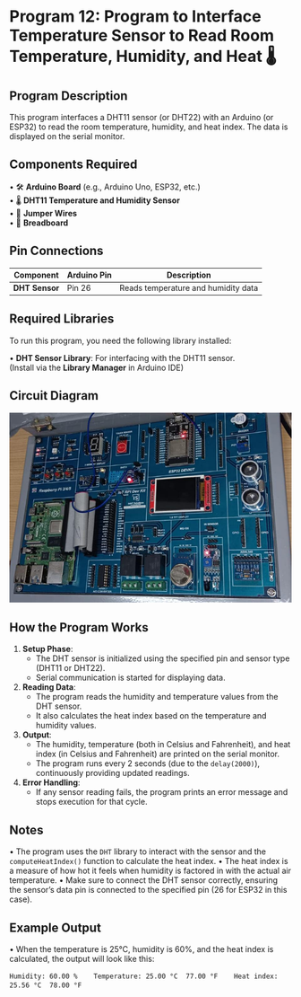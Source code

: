 # Program 12: Program to Interface Temperature Sensor to Read Room Temperature, Humidity, and Heat 🌡️

## Program Description

This program interfaces a DHT11 sensor (or DHT22) with an Arduino (or ESP32) to read the room temperature, humidity, and heat index. The data is displayed on the serial monitor.

## Components Required

• 🛠️ **Arduino Board** (e.g., Arduino Uno, ESP32, etc.)  
• 🌡️ **DHT11 Temperature and Humidity Sensor**  
• 🔌 **Jumper Wires**  
• 🧩 **Breadboard**

## Pin Connections

| Component      | Arduino Pin | Description                         |
| -------------- | ----------- | ----------------------------------- |
| **DHT Sensor** | Pin 26      | Reads temperature and humidity data |

## Required Libraries

To run this program, you need the following library installed:

• **DHT Sensor Library**: For interfacing with the DHT11 sensor.  
 (Install via the **Library Manager** in Arduino IDE)

## Circuit Diagram

![Circuit Diagram](lab_12_board.png)

## How the Program Works

1. **Setup Phase**:
   - The DHT sensor is initialized using the specified pin and sensor type (DHT11 or DHT22).
   - Serial communication is started for displaying data.
2. **Reading Data**:
   - The program reads the humidity and temperature values from the DHT sensor.
   - It also calculates the heat index based on the temperature and humidity values.
3. **Output**:
   - The humidity, temperature (both in Celsius and Fahrenheit), and heat index (in Celsius and Fahrenheit) are printed on the serial monitor.
   - The program runs every 2 seconds (due to the `delay(2000)`), continuously providing updated readings.
4. **Error Handling**:
   - If any sensor reading fails, the program prints an error message and stops execution for that cycle.

## Notes

• The program uses the `DHT` library to interact with the sensor and the `computeHeatIndex()` function to calculate the heat index.
• The heat index is a measure of how hot it feels when humidity is factored in with the actual air temperature.
• Make sure to connect the DHT sensor correctly, ensuring the sensor’s data pin is connected to the specified pin (26 for ESP32 in this case).

## Example Output

• When the temperature is 25°C, humidity is 60%, and the heat index is calculated, the output will look like this:

```
Humidity: 60.00 %    Temperature: 25.00 °C  77.00 °F    Heat index: 25.56 °C  78.00 °F
```
